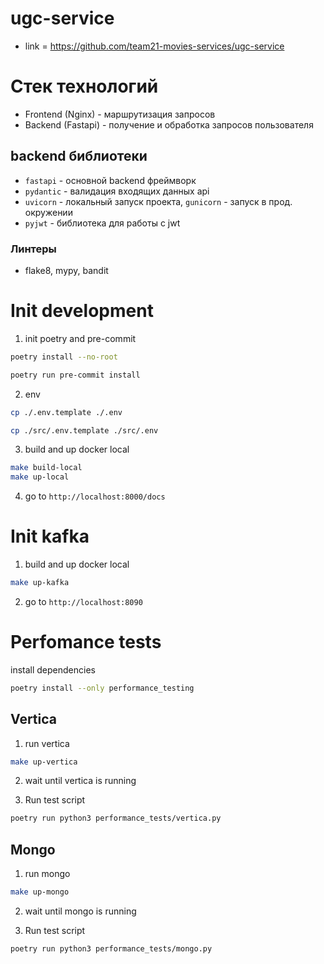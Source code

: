# ugc-service

* link = https://github.com/team21-movies-services/ugc-service

# Стек технологий
- Frontend (Nginx) - маршрутизация запросов
- Backend (Fastapi) - получение и обработка запросов пользователя

## backend библиотеки
* `fastapi` - основной backend фреймворк
* `pydantic` - валидация входящих данных api
* `uvicorn` - локальный запуск проекта, `gunicorn` - запуск в прод. окружении
* `pyjwt` - библиотека для работы с jwt


### Линтеры
* flake8, mypy, bandit

# Init development

1) init poetry and pre-commit
```bash
poetry install --no-root
```

```bash
poetry run pre-commit install
```

2) env
```bash
cp ./.env.template ./.env
```

```bash
cp ./src/.env.template ./src/.env
```

3) build and up docker local
```bash
make build-local
make up-local
```

4) go to `http://localhost:8000/docs`


# Init kafka

1) build and up docker local
```bash
make up-kafka
```

2) go to `http://localhost:8090`


# Perfomance tests

install dependencies

```bash
poetry install --only performance_testing   
```

## Vertica

1) run vertica

```bash
make up-vertica
```
2) wait until vertica is running

3) Run test script

```bash
poetry run python3 performance_tests/vertica.py 
```

## Mongo

1) run mongo

```bash
make up-mongo
```
2) wait until mongo is running

3) Run test script

```bash
poetry run python3 performance_tests/mongo.py 
```
